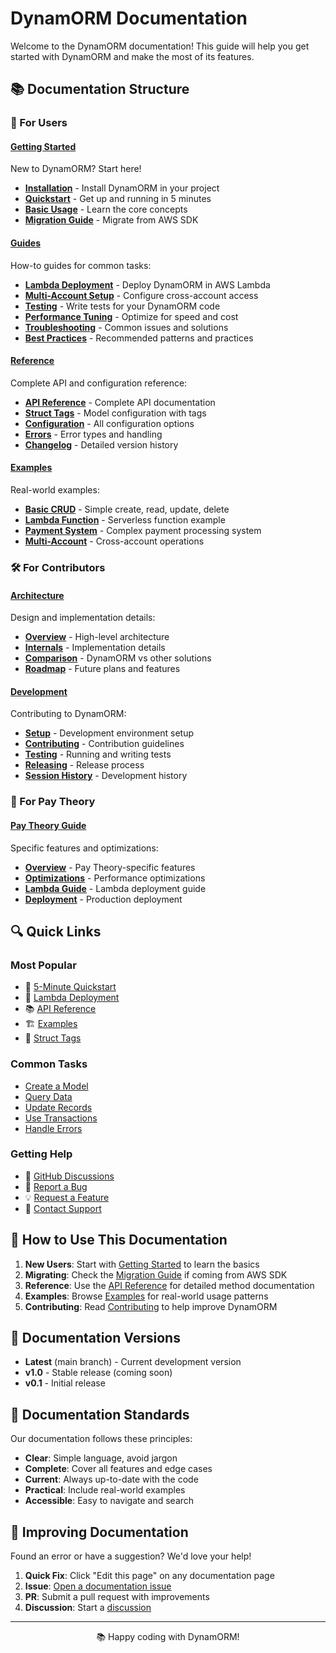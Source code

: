 # DynamORM Documentation

Welcome to the DynamORM documentation! This guide will help you get started with DynamORM and make the most of its features.

## 📚 Documentation Structure

### 🚀 For Users

#### [Getting Started](getting-started/)
New to DynamORM? Start here!
- [**Installation**](getting-started/installation.md) - Install DynamORM in your project
- [**Quickstart**](getting-started/quickstart.md) - Get up and running in 5 minutes
- [**Basic Usage**](getting-started/basic-usage.md) - Learn the core concepts
- [**Migration Guide**](getting-started/migration-guide.md) - Migrate from AWS SDK

#### [Guides](guides/)
How-to guides for common tasks:
- [**Lambda Deployment**](guides/lambda-deployment.md) - Deploy DynamORM in AWS Lambda
- [**Multi-Account Setup**](guides/multi-account.md) - Configure cross-account access
- [**Testing**](guides/testing.md) - Write tests for your DynamORM code
- [**Performance Tuning**](guides/performance-tuning.md) - Optimize for speed and cost
- [**Troubleshooting**](guides/troubleshooting.md) - Common issues and solutions
- [**Best Practices**](guides/best-practices.md) - Recommended patterns and practices

#### [Reference](reference/)
Complete API and configuration reference:
- [**API Reference**](reference/api.md) - Complete API documentation
- [**Struct Tags**](reference/struct-tags.md) - Model configuration with tags
- [**Configuration**](reference/configuration.md) - All configuration options
- [**Errors**](reference/errors.md) - Error types and handling
- [**Changelog**](reference/changelog.md) - Detailed version history

#### [Examples](../examples/)
Real-world examples:
- [**Basic CRUD**](../examples/basic/) - Simple create, read, update, delete
- [**Lambda Function**](../examples/lambda/) - Serverless function example
- [**Payment System**](../examples/payment/) - Complex payment processing system
- [**Multi-Account**](../examples/multi-account/) - Cross-account operations

### 🛠️ For Contributors

#### [Architecture](architecture/)
Design and implementation details:
- [**Overview**](architecture/overview.md) - High-level architecture
- [**Internals**](architecture/internals.md) - Implementation details
- [**Comparison**](architecture/comparison.md) - DynamORM vs other solutions
- [**Roadmap**](architecture/roadmap.md) - Future plans and features

#### [Development](development/)
Contributing to DynamORM:
- [**Setup**](development/setup.md) - Development environment setup
- [**Contributing**](../CONTRIBUTING.md) - Contribution guidelines
- [**Testing**](development/testing.md) - Running and writing tests
- [**Releasing**](development/releasing.md) - Release process
- [**Session History**](development/session-history/) - Development history

### 🏢 For Pay Theory

#### [Pay Theory Guide](pay-theory/)
Specific features and optimizations:
- [**Overview**](pay-theory/overview.md) - Pay Theory-specific features
- [**Optimizations**](pay-theory/optimizations.md) - Performance optimizations
- [**Lambda Guide**](pay-theory/lambda-guide.md) - Lambda deployment guide
- [**Deployment**](pay-theory/deployment.md) - Production deployment

## 🔍 Quick Links

### Most Popular
- 📖 [5-Minute Quickstart](getting-started/quickstart.md)
- 🚀 [Lambda Deployment](guides/lambda-deployment.md)
- 📚 [API Reference](reference/api.md)
- 🏗️ [Examples](../examples/)
- 🔧 [Struct Tags](reference/struct-tags.md)

### Common Tasks
- [Create a Model](getting-started/basic-usage.md#defining-models)
- [Query Data](reference/api.md#querying)
- [Update Records](reference/api.md#updating)
- [Use Transactions](reference/api.md#transactions)
- [Handle Errors](reference/errors.md)

### Getting Help
- 💬 [GitHub Discussions](https://github.com/dynamorm/dynamorm/discussions)
- 🐛 [Report a Bug](https://github.com/dynamorm/dynamorm/issues/new?template=bug_report.md)
- 💡 [Request a Feature](https://github.com/dynamorm/dynamorm/issues/new?template=feature_request.md)
- 📧 [Contact Support](mailto:support@dynamorm.io)

## 📖 How to Use This Documentation

1. **New Users**: Start with [Getting Started](getting-started/) to learn the basics
2. **Migrating**: Check the [Migration Guide](getting-started/migration-guide.md) if coming from AWS SDK
3. **Reference**: Use the [API Reference](reference/api.md) for detailed method documentation
4. **Examples**: Browse [Examples](../examples/) for real-world usage patterns
5. **Contributing**: Read [Contributing](../CONTRIBUTING.md) to help improve DynamORM

## 🔄 Documentation Versions

- **Latest** (main branch) - Current development version
- **v1.0** - Stable release (coming soon)
- **v0.1** - Initial release

## 📝 Documentation Standards

Our documentation follows these principles:
- **Clear**: Simple language, avoid jargon
- **Complete**: Cover all features and edge cases
- **Current**: Always up-to-date with the code
- **Practical**: Include real-world examples
- **Accessible**: Easy to navigate and search

## 🤝 Improving Documentation

Found an error or have a suggestion? We'd love your help!

1. **Quick Fix**: Click "Edit this page" on any documentation page
2. **Issue**: [Open a documentation issue](https://github.com/dynamorm/dynamorm/issues/new?labels=documentation)
3. **PR**: Submit a pull request with improvements
4. **Discussion**: Start a [discussion](https://github.com/dynamorm/dynamorm/discussions)

---

<p align="center">
  📚 Happy coding with DynamORM!
</p> 
